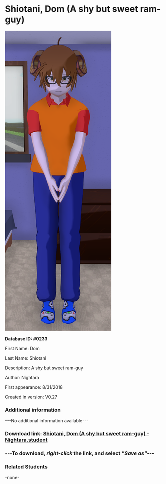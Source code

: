 # Shiotani, Dom (A shy but sweet ram-guy)

<img src="../../Files/Images/Shiotani, Dom (A shy but sweet ram-guy).png" title="Shiotani, Dom (A shy but sweet ram-guy) - Nightara">

**Database ID: #0233**

First Name: Dom

Last Name: Shiotani

Description: A shy but sweet ram-guy

Author: Nightara

First appearance: 8/31/2018

Created in version: V0.27

### Additional information

---No additional information available---

### Download link: <a href="https://raw.githubusercontent.com/Arbiter1223/Daigaku-Gurashi-Custom-Students/master/Files/Student%20Files/Shiotani%2C%20Dom%20(A%20shy%20but%20sweet%20ram-guy)%20-%20Nightara.student">Shiotani, Dom (A shy but sweet ram-guy) - Nightara.student</a>

### ---**To download, _right-click_ the link, and select _"Save as"_**---

### Related Students

-none-

